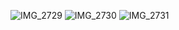 ![IMG_2729](https://github.com/user-attachments/assets/ebcf661e-de23-4013-8561-a82f46ce0ab3)
![IMG_2730](https://github.com/user-attachments/assets/9e44c186-d33c-48dd-b4e7-7cff48d05c8e)
![IMG_2731](https://github.com/user-attachments/assets/b959c481-30ed-4089-886f-97b034721321)
